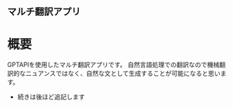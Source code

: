 ## マルチ翻訳アプリ

# 概要

GPTAPIを使用したマルチ翻訳アプリです。
自然言語処理での翻訳なので機械翻訳的なニュアンスではなく、自然な文として生成することが可能になると思います。

- 続きは後ほど追記します